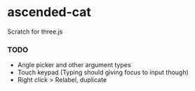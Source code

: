# ascended-cat
Scratch for three.js

### TODO

- Angle picker and other argument types
- Touch keypad (Typing should giving focus to input though)
- Right click > Relabel, duplicate
